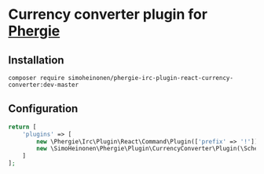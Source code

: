 # Currency converter plugin for [Phergie](http://github.com/phergie/phergie-irc-bot-react/)

## Installation

```
composer require simoheinonen/phergie-irc-plugin-react-currency-converter:dev-master
```

## Configuration

```php
return [
    'plugins' => [
        new \Phergie\Irc\Plugin\React\Command\Plugin(['prefix' => '!']), // dependency
        new \SimoHeinonen\Phergie\Plugin\CurrencyConverter\Plugin(\Scheb\YahooFinanceApi\ApiClientFactory::createApiClient()),
    ]
];
```
